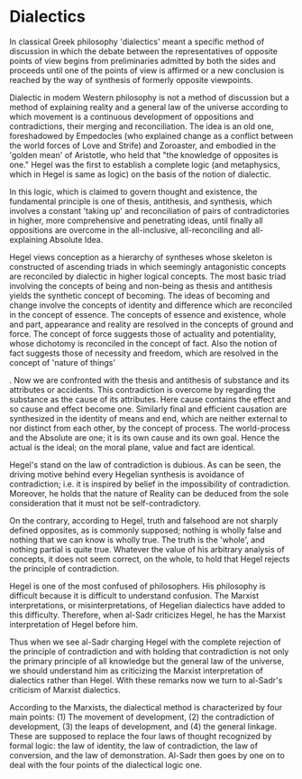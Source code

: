 Dialectics
==========

In classical Greek philosophy 'dialectics' meant a specific method of
discussion in which the debate between the representatives of opposite
points of view begins from preliminaries admitted by both the sides and
proceeds until one of the points of view is affirmed or a new conclusion
is reached by the way of synthesis of formerly opposite viewpoints.

Dialectic in modem Western philosophy is not a method of discussion but
a method of explaining reality and a general law of the universe
according to which movement is a continuous development of oppositions
and contradictions, their merging and reconciliation. The idea is an old
one, foreshadowed by Empedocles (who explained change as a conflict
between the world forces of Love and Strife) and Zoroaster, and embodied
in the 'golden mean' of Aristotle, who held that "the knowledge of
opposites is one." Hegel was the first to establish a complete logic
(and metaphysics, which in Hegel is same as logic) on the basis of the
notion of dialectic.

In this logic, which is claimed to govern thought and existence, the
fundamental principle is one of thesis, antithesis, and synthesis, which
involves a constant 'taking up' and reconciliation of pairs of
contradictories in higher, more comprehensive and penetrating ideas,
until finally all oppositions are overcome in the all-inclusive,
all-reconciling and all-explaining Absolute Idea.

Hegel views conception as a hierarchy of syntheses whose skeleton is
constructed of ascending triads in which seemingly antagonistic concepts
are reconciled by dialectic in higher logical concepts. The most basic
triad involving the concepts of being and non-being as thesis and
antithesis yields the synthetic concept of becoming. The ideas of
becoming and change involve the concepts of identity and difference
which are reconciled in the concept of essence. The concepts of essence
and existence, whole and part, appearance and reality are resolved in
the concepts of ground and force. The concept of force suggests those of
actuality and potentiality, whose dichotomy is reconciled in the concept
of fact. Also the notion of fact suggests those of necessity and
freedom, which are resolved in the concept of 'nature of things'

. Now we are confronted with the thesis and antithesis of substance and
its attributes or accidents. This contradiction is overcome by regarding
the substance as the cause of its attributes. Here cause contains the
effect and so cause and effect become one. Similarly final and efficient
causation are synthesized in the identity of means and end, which are
neither external to nor distinct from each other, by the concept of
process. The world-process and the Absolute are one; it is its own cause
and its own goal. Hence the actual is the ideal; on the moral plane,
value and fact are identical.

Hegel's stand on the law of contradiction is dubious. As can be seen,
the driving motive behind every Hegelian synthesis is avoidance of
contradiction; i.e. it is inspired by belief in the impossibility of
contradiction. Moreover, he holds that the nature of Reality can be
deduced from the sole consideration that it must not be
self-contradictory.

On the contrary, according to Hegel, truth and falsehood are not
sharply defined opposites, as is commonly supposed; nothing is wholly
false and nothing that we can know is wholly true. The truth is the
'whole', and nothing partial is quite true. Whatever the value of his
arbitrary analysis of concepts, it does not seem correct, on the whole,
to hold that Hegel rejects the principle of contradiction.

Hegel is one of the most confused of philosophers. His philosophy is
difficult because it is difficult to understand confusion. The Marxist
interpretations, or misinterpretations, of Hegelian dialectics have
added to this difficulty. Therefore, when al-Sadr criticizes Hegel, he
has the Marxist interpretation of Hegel before him.

Thus when we see al-Sadr charging Hegel with the complete rejection of
the principle of contradiction and with holding that contradiction is
not only the primary principle of all knowledge but the general law of
the universe, we should understand him as criticizing the Marxist
interpretation of dialectics rather than Hegel. With these remarks now
we turn to al-Sadr's criticism of Marxist dialectics.

According to the Marxists, the dialectical method is characterized by
four main points: (1) The movement of development, (2) the contradiction
of development, (3) the leaps of development, and (4) the general
linkage. These are supposed to replace the four laws of thought
recognized by formal logic: the law of identity, the law of
contradiction, the law of conversion, and the law of demonstration.
Al-Sadr then goes by one on to deal with the four points of the
dialectical logic one.


